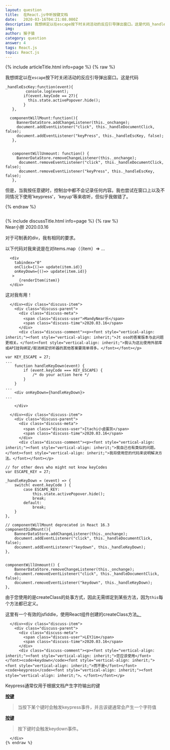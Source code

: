 ```yaml
---
layout: question
title:  在React.js中听按键文档
date:   2020-03-16T04:21:08.000Z
description: 我想绑定以在escape按下时关闭活动的反应引导弹出窗口。这是代码_handleEscKey function(event){         co...
img: 
author: 猴子猿
category: question
answer: 4
tags: React.js
topic: React.js
---
```

<div class="article-root">
  <div class="article">
    {% include articleTitle.html info=page %}
    {% raw %}
    <div class="article-content"><p><font style="vertical-align: inherit;"><font style="vertical-align: inherit;">我想绑定以在</font></font><code>escape</code><font style="vertical-align: inherit;"><font style="vertical-align: inherit;">按下时</font><font style="vertical-align: inherit;">关闭活动的反应引导弹出窗口。这</font><font style="vertical-align: inherit;">是代码</font></font></p>

<pre><code>_handleEscKey:function(event){<font></font>
         console.log(event);<font></font>
        if(event.keyCode == 27){<font></font>
          this.state.activePopover.hide();<font></font>
        }<font></font>
   },<font></font>
<font></font>
  componentWillMount:function(){<font></font>
     BannerDataStore.addChangeListener(this._onchange);<font></font>
     document.addEventListener("click", this._handleDocumentClick, false);<font></font>
     document.addEventListener("keyPress", this._handleEscKey, false);<font></font>
   },<font></font>
<font></font>
<font></font>
   componentWillUnmount: function() {<font></font>
     BannerDataStore.removeChangeListener(this._onchange);<font></font>
      document.removeEventListener("click", this._handleDocumentClick, false);<font></font>
      document.removeEventListener("keyPress", this._handleEscKey, false);<font></font>
   },<font></font>
</code></pre>

<p><font style="vertical-align: inherit;"><font style="vertical-align: inherit;">但是，当我按任意键时，控制台中都不会记录任何内容。</font><font style="vertical-align: inherit;">我也尝试在窗口上以及不同情况下使用'keypress'，'keyup'等来收听，但似乎我做错了。</font></font></p></div>
    {% endraw %}
  </div>
  <p style="height: 0;width:0;overflow: hidden;"> 第1718篇《在React.js中听按键文档》来自Winter(https://github.com/aiyld/aiyld.github.io)的站点</p>
  <div class="discuss-wrapper">
    {% include discussTitle.html info=page %}
    {% raw %}
    <div class="discuss-item">
        <div class="discuss-parent">
          <div class="discuss-meta">
            <span class="discuss-user">Near小胖</span>
            <span class="discuss-time">2020.03.16</span>
          </div>
          <div class="discuss-comment"><p><font style="vertical-align: inherit;"><font style="vertical-align: inherit;">对于可制表的div，我有相同的要求。</font></font></p>

<p><font style="vertical-align: inherit;"><font style="vertical-align: inherit;">以下代码对我来说是在对items.map（（item）=&gt; ...</font></font></p>

<pre><code>  &lt;div<font></font>
    tabindex="0"<font></font>
    onClick={()=&gt; update(item.id)}<font></font>
    onKeyDown={()=&gt; update(item.id)}<font></font>
   &gt;<font></font>
      {renderItem(item)}<font></font>
  &lt;/div&gt;<font></font>
</code></pre>

<p><font style="vertical-align: inherit;"><font style="vertical-align: inherit;">这对我有用！</font></font></p></div>
        </div>
        
      </div><div class="discuss-item">
        <div class="discuss-parent">
          <div class="discuss-meta">
            <span class="discuss-user">MandyNear乐</span>
            <span class="discuss-time">2020.03.16</span>
          </div>
          <div class="discuss-comment"><p><font style="vertical-align: inherit;"><font style="vertical-align: inherit;">Jt oso的答案版本与此问题更相关。</font><font style="vertical-align: inherit;">我认为这比使用外部库或API挂钩绑定/取消绑定侦听器的其他答案要简单得多。</font></font></p>

<pre><code>var KEY_ESCAPE = 27;<font></font>
...<font></font>
    function handleKeyDown(event) {<font></font>
        if (event.keyCode === KEY_ESCAPE) {<font></font>
            /* do your action here */<font></font>
        }<font></font>
    }<font></font>
...<font></font>
    &lt;div onKeyDown={handleKeyDown}&gt;<font></font>
...<font></font>
</code></pre></div>
        </div>
        
      </div><div class="discuss-item">
        <div class="discuss-parent">
          <div class="discuss-meta">
            <span class="discuss-user">Itachi小卤蛋凯</span>
            <span class="discuss-time">2020.03.16</span>
          </div>
          <div class="discuss-comment"><p><font style="vertical-align: inherit;"><font style="vertical-align: inherit;">我自己也有类似的问题。</font><font style="vertical-align: inherit;">我将使用您的代码来说明解决方法。</font></font></p>

<pre><code>// for other devs who might not know keyCodes<font></font>
var ESCAPE_KEY = 27;<font></font>
<font></font>
_handleKeyDown = (event) =&gt; {<font></font>
    switch( event.keyCode ) {<font></font>
        case ESCAPE_KEY:<font></font>
            this.state.activePopover.hide();<font></font>
            break;<font></font>
        default: <font></font>
            break;<font></font>
    }<font></font>
},<font></font>
<font></font>
// componentWillMount deprecated in React 16.3<font></font>
componentDidMount(){<font></font>
    BannerDataStore.addChangeListener(this._onchange);<font></font>
    document.addEventListener("click", this._handleDocumentClick, false);<font></font>
    document.addEventListener("keydown", this._handleKeyDown);<font></font>
},<font></font>
<font></font>
<font></font>
componentWillUnmount() {<font></font>
    BannerDataStore.removeChangeListener(this._onchange);<font></font>
    document.removeEventListener("click", this._handleDocumentClick, false);<font></font>
    document.removeEventListener("keydown", this._handleKeyDown);<font></font>
},<font></font>
</code></pre>

<p><font style="vertical-align: inherit;"><font style="vertical-align: inherit;">由于您使用的是createClass的处事方式，因此无需绑定到某些方法，因为</font></font><code>this</code><font style="vertical-align: inherit;"><font style="vertical-align: inherit;">每个方法</font><font style="vertical-align: inherit;">都已</font><font style="vertical-align: inherit;">定义。</font></font></p>

<p><font style="vertical-align: inherit;"><font style="vertical-align: inherit;">这里有一个有效的jsfiddle，使用React组件创建的createClass方法</font></font><a href="https://jsfiddle.net/hzjgepmc/" rel="noreferrer"><font style="vertical-align: inherit;"><font style="vertical-align: inherit;">。</font></font></a></p></div>
        </div>
        
      </div><div class="discuss-item">
        <div class="discuss-parent">
          <div class="discuss-meta">
            <span class="discuss-user">LEYJim</span>
            <span class="discuss-time">2020.03.16</span>
          </div>
          <div class="discuss-comment"><p><font style="vertical-align: inherit;"><font style="vertical-align: inherit;">您应该使用</font></font><code>keydown</code><font style="vertical-align: inherit;"><font style="vertical-align: inherit;">而不是</font></font><code>keypress</code><font style="vertical-align: inherit;"><font style="vertical-align: inherit;">。</font></font></p>

<p><font style="vertical-align: inherit;"><font style="vertical-align: inherit;">Keypress通常仅用于根据文档产生字符输出的键</font></font></p>

<p><a href="https://developer.mozilla.org/en-US/docs/Web/Events/keypress"><strong><font style="vertical-align: inherit;"><font style="vertical-align: inherit;">按键</font></font></strong></a></p>

<blockquote>
  <p><font style="vertical-align: inherit;"><font style="vertical-align: inherit;">当按下某个键时会触发keypress事件，并且该键通常会产生一个字符值</font></font></p>
</blockquote>

<p><a href="https://developer.mozilla.org/en-US/docs/Web/Events/keydown"><strong><font style="vertical-align: inherit;"><font style="vertical-align: inherit;">按键</font></font></strong></a></p>

<blockquote>
  <p><font style="vertical-align: inherit;"><font style="vertical-align: inherit;">按下键时会触发keydown事件。</font></font></p>
</blockquote></div>
        </div>
        
      </div>
    {% endraw %}
  </div>
<div>
